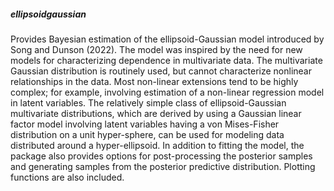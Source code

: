 ##### ellipsoidgaussian
 Provides Bayesian estimation of the ellipsoid-Gaussian model
    introduced by Song and Dunson (2022). The model was inspired by the
    need for new models for characterizing dependence in multivariate
    data. The multivariate Gaussian distribution is routinely used, but
    cannot characterize nonlinear relationships in the data. Most
    non-linear extensions tend to be highly complex; for example,
    involving estimation of a non-linear regression model in latent
    variables. The relatively simple class of ellipsoid-Gaussian
    multivariate distributions, which are derived by using a Gaussian
    linear factor model involving latent variables having a von
    Mises-Fisher distribution on a unit hyper-sphere, can be used for
    modeling data distributed around a hyper-ellipsoid. In addition to
    fitting the model, the package also provides options for
    post-processing the posterior samples and generating samples from the
    posterior predictive distribution. Plotting functions are also
    included.
